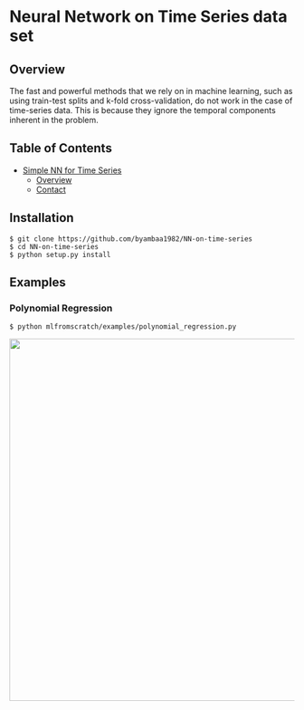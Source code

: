 # Neural Network on Time Series data set

## Overview
The fast and powerful methods that we rely on in machine learning, such as using train-test splits and k-fold cross-validation, do not work in the case of time-series data. This is because they ignore the temporal components inherent in the problem.


## Table of Contents
- [Simple NN for Time Series](#machine-learning-from-scratch)
  * [Overview](#about)
  * [Contact](#contact)

## Installation
    $ git clone https://github.com/byambaa1982/NN-on-time-series
    $ cd NN-on-time-series
    $ python setup.py install

## Examples
### Polynomial Regression
    $ python mlfromscratch/examples/polynomial_regression.py

<p align="center">
    <img src="https://www.pythonanywhere.com/user/enkhbat/files/home/enkhbat/mysite/flaskr/data/plot.png" width="640"\>
</p>

